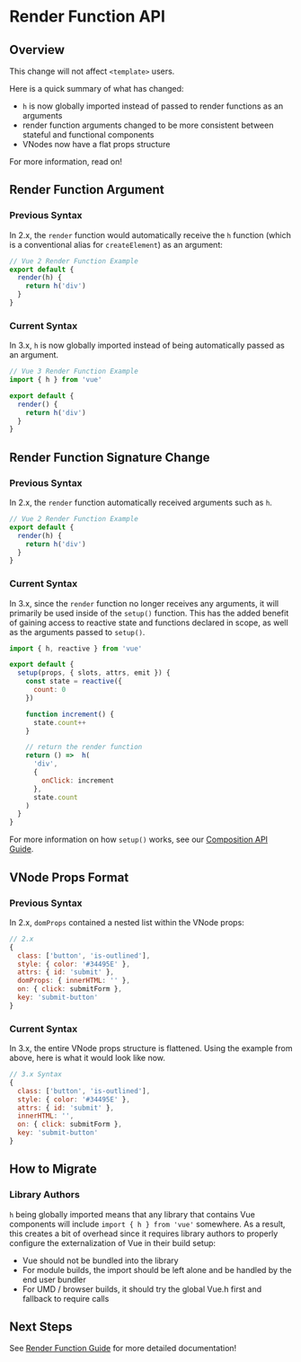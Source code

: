 # Render Function API

## Overview

This change will not affect `<template>` users.

Here is a quick summary of what has changed:

- `h` is now globally imported instead of passed to render functions as an arguments
- render function arguments changed to be more consistent between stateful and functional components
- VNodes now have a flat props structure

For more information, read on!

## Render Function Argument

### Previous Syntax

In 2.x, the `render` function would automatically receive the `h` function (which is a conventional alias for `createElement`) as an argument:

```js
// Vue 2 Render Function Example
export default {
  render(h) {
    return h('div')
  }
}
```

### Current Syntax

In 3.x, `h` is now globally imported instead of being automatically passed as an argument.

```js
// Vue 3 Render Function Example
import { h } from 'vue'

export default {
  render() {
    return h('div')
  }
}
```

## Render Function Signature Change

### Previous Syntax

In 2.x, the `render` function automatically received arguments such as `h`.

```js
// Vue 2 Render Function Example
export default {
  render(h) {
    return h('div')
  }
}
```

### Current Syntax

In 3.x, since the `render` function no longer receives any arguments, it will primarily be used inside of the `setup()` function. This has the added benefit of gaining access to reactive state and functions declared in scope, as well as the arguments passed to `setup()`.

```js
import { h, reactive } from 'vue'

export default {
  setup(props, { slots, attrs, emit }) {
    const state = reactive({
      count: 0
    })

    function increment() {
      state.count++
    }

    // return the render function
    return () =>  h(
      'div',
      {
        onClick: increment
      },
      state.count
    )
  }
}
```

For more information on how `setup()` works, see our [Composition API Guide](/guide/composition-api-introduction.html).

## VNode Props Format

### Previous Syntax

In 2.x, `domProps` contained a nested list within the VNode props:

```js
// 2.x
{
  class: ['button', 'is-outlined'],
  style: { color: '#34495E' },
  attrs: { id: 'submit' },
  domProps: { innerHTML: '' },
  on: { click: submitForm },
  key: 'submit-button'
}
```

### Current Syntax

In 3.x, the entire VNode props structure is flattened. Using the example from above, here is what it would look like now.

```js
// 3.x Syntax
{
  class: ['button', 'is-outlined'],
  style: { color: '#34495E' },
  attrs: { id: 'submit' },
  innerHTML: '',
  on: { click: submitForm },
  key: 'submit-button'
}
```

## How to Migrate

### Library Authors

`h` being globally imported means that any library that contains Vue components will include `import { h } from 'vue'` somewhere. As a result, this creates a bit of overhead since it requires library authors to properly configure the externalization of Vue in their build setup:

- Vue should not be bundled into the library
- For module builds, the import should be left alone and be handled by the end user bundler
- For UMD / browser builds, it should try the global Vue.h first and fallback to require calls

## Next Steps

See [Render Function Guide](/guide/render-function) for more detailed documentation!
